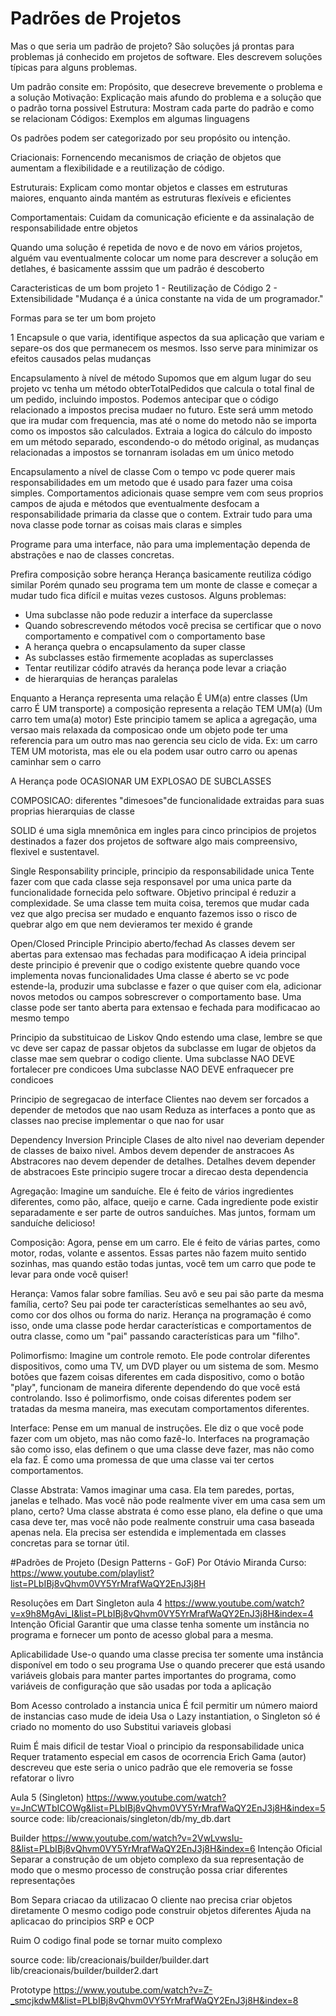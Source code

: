 # Padrões de Projetos

Mas o que seria um padrão de projeto?
São soluções já prontas para problemas já conhecido em projetos de software.
Eles descrevem soluções típicas para alguns problemas.

Um padrão consite em:
Propósito, que desecreve brevemente o problema e a solução
Motivação: Explicação  mais afundo do problema e a solução que o padrão torna possivel
Estrutura: Mostram cada parte do padrão e como se relacionam
Códigos: Exemplos em algumas linguagens

Os padrões podem ser categorizado por seu propósito ou intenção.

Criacionais: Fornencendo mecanismos de criação de objetos que aumentam a
flexibilidade e a reutilização de código.

Estruturais: Explicam como montar objetos e classes em estruturas
maiores, enquanto ainda mantém as estruturas flexíveis e eficientes

Comportamentais: Cuidam da comunicação eficiente e da assinalação de
responsabilidade entre objetos

Quando uma solução é repetida de novo  e de novo 
em vários projetos, alguém vau eventualmente colocar um nome 
para descrever a solução em detlahes, é basicamente asssim que um
padrão é descoberto

Caracteristicas de um bom projeto
 1 - Reutilização de Código
 2 - Extensibilidade "Mudança é a única constante na vida de um programador."

Formas para se ter um bom projeto

1 Encapsule o que varia, identifique aspectos da sua aplicação que variam e separe-os
dos que permanecem os mesmos. Isso serve para minimizar os efeitos causados pelas mudanças

Encapsulamento à nível de método
 Supomos que em algum lugar do seu projeto vc tenha um método
obterTotalPedidos que calcula o total final de  um pedido, incluindo impostos.
Podemos antecipar que o código relacionado a impostos precisa mudaer no futuro.
Este será umm metodo que ira mudar com frequencia, mas até o nome do 
metodo não se importa como os impostos são calculados.
Extraia a logica do cálculo do imposto em um método separado, escondendo-o
do método original, as mudanças relacionadas a impostos se tornanram isoladas
em um único metodo

Encapsulamento a nível de classe
Com o tempo vc pode querer mais responsabilidades em um metodo que é
usado para fazer uma coisa simples. Comportamentos adicionais quase sempre vem
com seus proprios campos de ajuda e métodos que eventualmente desfocam a responsabilidade
primaria da classe que o contem. Extrair tudo para uma nova classe pode tornar as coisas
mais claras e simples

Programe para uma interface, não para uma implementação
dependa de abstrações e nao de classes concretas.

Prefira composição sobre herança
 Herança basicamente reutiliza código similar
 Porém qunado seu programa tem um monte de classe e começar a mudar
 tudo fica difícil e muitas vezes custosos.
Alguns problemas:
   - Uma subclasse não pode reduzir a interface da superclasse
   - Quando sobrescrevendo métodos você precisa se certificar
      que o novo comportamento e compativel com o comportamento base
   - A herança quebra o encapsulamento da super classe
   - As subclasses estão firmemente acopladas as superclasses
   - Tentar reutilizar códifo através da herança pode levar a criação
   -  de hierarquias de heranças paralelas

Enquanto a Herança representa uma relação É UM(a) entre classes
(Um carro É UM transporte)
a composição representa a relação TEM UM(a) (Um carro tem uma(a) motor)
Este principio tamem se aplica a agregação, uma versao mais relaxada
da composicao onde um objeto pode ter uma referencia para um outro mas nao gerencia
seu ciclo de vida. Ex:
um carro TEM UM motorista, mas ele ou ela podem usar outro carro ou apenas 
caminhar sem o carro


A Herança pode OCASIONAR UM EXPLOSAO DE SUBCLASSES

COMPOSICAO: diferentes "dimesoes"de funcionalidade extraidas para
suas proprias hierarquias de classe

SOLID
é uma sigla mnemônica em ingles para cinco principios de projetos 
destinados a fazer dos projetos de software algo mais compreensivo,
flexivel e sustentavel.

Single Responsability principle, principio da responsabilidade unica
Tente fazer com que cada classe seja responsavel por uma unica parte
da funcionalidade fornecida pelo software.
Objetivo principal é reduzir a complexidade.
Se uma classe tem muita coisa, teremos que mudar cada
vez que algo precisa ser mudado e enquanto fazemos isso
o risco de quebrar algo em que nem devieramos ter mexido é grande



Open/Closed Principle
Principio aberto/fechad
As classes devem ser abertas para extensao mas fechadas para modificaçao
A ideia principal deste principio é prevenir que o codigo existente quebre
quando voce implementa novas funcionalidades
Uma classe é aberto se vc pode estende-la, produzir uma
subclasse e fazer o que quiser com ela, adicionar novos metodos ou campos
sobrescrever o comportamento base.
Uma classe pode ser tanto aberta para extensao e fechada para modificacao ao 
mesmo tempo



Principio da substituicao de Liskov
Qndo estendo uma clase, lembre se que vc deve ser capaz
de passar objetos da subclasse em lugar de objetos da classe mae sem quebrar
o codigo cliente.
Uma subclasse NAO DEVE fortalecer pre condicoes
Uma subclasse NAO DEVE enfraquecer pre condicoes




Principio de segregacao de interface
Clientes nao devem ser forcados a depender de metodos que nao usam
Reduza as interfaces a ponto que as classes nao precise implementar
o que nao for usar



Dependency Inversion Principle
Clases de alto nivel nao deveriam depender de
classes de baixo nivel. Ambos devem depender de anstracoes
As Abstracores nao devem depender de detalhes.
Detalhes devem depender de abstracoes
Este principio sugere trocar a direcao desta dependencia






Agregação: Imagine um sanduíche. Ele é feito de vários ingredientes diferentes, como pão, alface, queijo e carne. Cada ingrediente pode existir separadamente e ser parte de outros sanduíches. Mas juntos, formam um sanduíche delicioso!

Composição: Agora, pense em um carro. Ele é feito de várias partes, como motor, rodas, volante e assentos. Essas partes não fazem muito sentido sozinhas, mas quando estão todas juntas, você tem um carro que pode te levar para onde você quiser!

Herança: Vamos falar sobre famílias. Seu avô e seu pai são parte da mesma família, certo? Seu pai pode ter características semelhantes ao seu avô, como cor dos olhos ou forma do nariz. Herança na programação é como isso, onde uma classe pode herdar características e comportamentos de outra classe, como um "pai" passando características para um "filho".

Polimorfismo: Imagine um controle remoto. Ele pode controlar diferentes dispositivos, como uma TV, um DVD player ou um sistema de som. Mesmo botões que fazem coisas diferentes em cada dispositivo, como o botão "play", funcionam de maneira diferente dependendo do que você está controlando. Isso é polimorfismo, onde coisas diferentes podem ser tratadas da mesma maneira, mas executam comportamentos diferentes.

Interface: Pense em um manual de instruções. Ele diz o que você pode fazer com um objeto, mas não como fazê-lo. Interfaces na programação são como isso, elas definem o que uma classe deve fazer, mas não como ela faz. É como uma promessa de que uma classe vai ter certos comportamentos.

Classe Abstrata: Vamos imaginar uma casa. Ela tem paredes, portas, janelas e telhado. Mas você não pode realmente viver em uma casa sem um plano, certo? Uma classe abstrata é como esse plano, ela define o que uma casa deve ter, mas você não pode realmente construir uma casa baseada apenas nela. Ela precisa ser estendida e implementada em classes concretas para se tornar útil.


#Padrões de Projeto (Design Patterns - GoF)
Por Otávio Miranda
Curso: https://www.youtube.com/playlist?list=PLbIBj8vQhvm0VY5YrMrafWaQY2EnJ3j8H

Resoluções em Dart
Singleton aula 4
https://www.youtube.com/watch?v=x9h8MgAvi_I&list=PLbIBj8vQhvm0VY5YrMrafWaQY2EnJ3j8H&index=4
Intenção Oficial
 Garantir que uma classe tenha somente um instância no programa e fornecer um ponto 
 de acesso global para a mesma.

Aplicabilidade
Use-o quando uma classe precisa ter somente uma instância disponível em todo o seu programa
Use o quando precerer que está usando variáveis globais para manter partes importantes do 
programa, como variáveis de configuração que são usadas por toda a aplicação

Bom
Acesso controlado a instancia unica
É fcil permitir um número maiord de instancias caso mude de ideia
Usa o Lazy instantiation, o Singleton só é criado no momento do uso
Substitui variaveis globasi

Ruim
É mais dificil de testar
Vioal o principio da responsabilidade unica
Requer tratamento especial em casos de ocorrencia
Erich Gama (autor) descreveu que este seria o unico padrão que ele 
removeria se fosse refatorar o livro

Aula 5 (Singleton)
https://www.youtube.com/watch?v=JnCWTbICOWg&list=PLbIBj8vQhvm0VY5YrMrafWaQY2EnJ3j8H&index=5
source code:
lib/creacionais/singleton/db/my_db.dart

Builder
https://www.youtube.com/watch?v=2VwLvwsIu-8&list=PLbIBj8vQhvm0VY5YrMrafWaQY2EnJ3j8H&index=6
Intenção Oficial
Separar a construção de um objeto complexo
da sua representação de modo que o mesmo processo de construção
possa criar diferentes representações

Bom
Separa criacao da utilizacao
O cliente nao precisa criar objetos diretamente
O mesmo codigo pode construir objetos diferentes
Ajuda na aplicacao do principios SRP e OCP

Ruim
O codigo final pode se tornar muito complexo

source code:
lib/creacionais/builder/builder.dart
lib/creacionais/builder/builder2.dart


Prototype
https://www.youtube.com/watch?v=Z-_smcjkdwM&list=PLbIBj8vQhvm0VY5YrMrafWaQY2EnJ3j8H&index=8